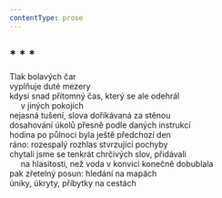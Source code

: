 ```yaml
---
contentType: prose
---
```


## \* \* \*

Tlak bolavých čar  
vyplňuje duté mezery  
kdysi snad přítomný čas, který se ale odehrál  
     v jiných pokojích  
nejasná tušení, slova doříkávaná za stěnou  
dosahování úkolů přesně podle daných instrukcí  
hodina po půlnoci byla ještě předchozí den  
ráno: rozespalý rozhlas stvrzující pochyby  
chytali jsme se tenkrát chrčivých slov, přidávali  
     na hlasitosti, než voda v konvici konečně dobublala  
pak zřetelný posun: hledání na mapách  
úniky, úkryty, příbytky na cestách
